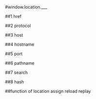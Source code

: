 #window.location.___

##1 href

##2 protocol

##3 host

##4 hostname

##5 port

##6 pathname

##7 search

##8 hash

##function of location 
               assign
               reload
               replay
